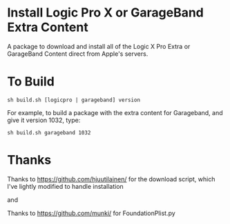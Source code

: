 Install Logic Pro X or GarageBand Extra Content
=================================

A package to download and install all of the Logic X Pro Extra or GarageBand Content direct from Apple's servers. 

# To Build
`sh build.sh [logicpro | garageband] version`

For example, to build a package with the extra content for Garageband, and give it version 1032, type:

`sh build.sh garageband 1032`

# Thanks

Thanks to https://github.com/hjuutilainen/ for the download script, which I've lightly modified to handle installation

and

Thanks to https://github.com/munki/ for FoundationPlist.py
